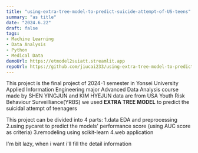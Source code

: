 ```yaml
---
title: "using-extra-tree-model-to-predict-suicide-attempt-of-US-teens"
summary: "as title"
date: "2024.6.22"
draft: false
tags:
- Machine Learning
- Data Analysis
- Python
- Medical Data
demoUrl: https://etmodel2suiatt.streamlit.app
repoUrl: https://github.com/jiucai233/using-extra-tree-model-to-predict-suicide-attempt-of-US-teens
---
```


This project is the final project of 2024-1 semester in Yonsei University 
Applied Information Engineering major 
Advanced Data Analysis course
made by SHEN YINGJUN and KIM HYEJUN
data are from USA Youth Risk Behaviour Surveilliance(YRBS)
we used **EXTRA TREE MODEL** to predict the suicidal attempt of teenagers

This project can be divided into 4 parts:
1.data EDA and preprocessing
2.using pycaret to predict the models' performance score (using AUC score as criteria)
3.remodeling using scikit-learn
4.web application

I'm bit lazy, when i want i'll fill the detail information